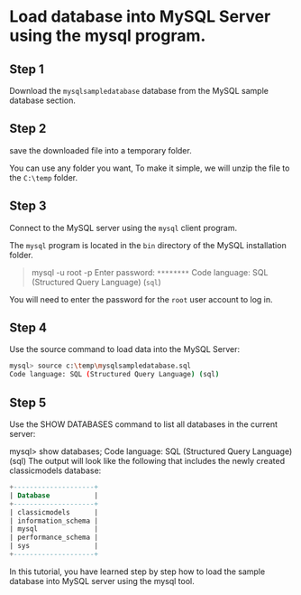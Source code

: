 # Load database into MySQL Server using the mysql program.

## Step 1
Download the `mysqlsampledatabase` database from the MySQL sample database section.

## Step 2
save the downloaded file into a temporary folder.

You can use any folder you want, To make it simple, we will unzip the file to the `C:\temp`  folder.

## Step 3
Connect to the MySQL server using the `mysql` client program.

The `mysql` program is located in the `bin` directory of the MySQL installation folder.

> mysql -u root -p
Enter password: `********`
Code language: SQL (Structured Query Language) (`sql`)

You will need to enter the password for the `root` user account to log in.

## Step 4
Use the source command to load data into the MySQL Server:

```bash
mysql> source c:\temp\mysqlsampledatabase.sql
Code language: SQL (Structured Query Language) (sql)
```


## Step 5
Use the SHOW DATABASES command to list all databases in the current server:

mysql> show databases;
Code language: SQL (Structured Query Language) (sql)
The output will look like the following that includes the newly created classicmodels database:

```sql
+--------------------+
| Database           |
+--------------------+
| classicmodels      |
| information_schema |
| mysql              |
| performance_schema |
| sys                |
+--------------------+
```

In this tutorial, you have learned step by step how to load the sample database into MySQL server using the mysql tool.